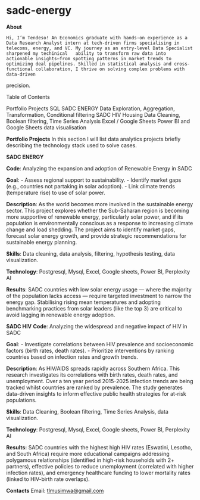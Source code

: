 # sadc-energy
**About**
    
    Hi, I’m Tendeso! An Economics graduate with hands-on experience as a Data Research Analyst intern at tech-driven firms specialising in telecoms, energy, and VC. My journey as an entry-level Data Specialist sharpened my techinical   ability to transform raw data into actionable insights—from spotting patterns in market trends to optimizing deal pipelines. Skilled in statistical analysis and cross-functional collaboration, I thrive on solving complex problems with data-driven
precision.

Table of Contents

Portfolio Projects
SQL
  SADC ENERGY Data Exploration, Aggregation, Transformation,  Conditional filtering 
  SADC HIV Housing Data Cleaning, Boolean filtering, Time Series Analysis
Excel / Google Sheets
Power BI and Google Sheets data visualisation


**Portfolio Projects**
  In this section I will list data analytics projects briefly describing the technology stack used to     solve cases.

**SADC ENERGY**

**Code**: Analyzing the expansion and adoption of Renewable Energy in SADC

**Goal**: - Assess regional support to sustainability.
        - Identify market gaps (e.g., countries not partaking in solar adoption).
        - Link climate trends (temperature rise) to use of solar power.

**Description**: As the world becomes more involved in the sustainable energy sector. This project explores whether the Sub-Saharan region is becoming more supportive of renewable energy, particularly solar power, and if its population is environmentally conscious as a response to increasing climate change and load shedding. The project aims to identify market gaps, forecast solar energy growth, and provide strategic recommendations for sustainable energy planning.

**Skills**:  Data cleaning, data analysis, filtering, hypothesis testing, data visualization.

**Technology**: Postgresql, Mysql, Excel, Google sheets, Power BI, Perplexity AI

**Results**: SADC countries with low solar energy usage — where the majority of the population lacks access — require targeted investment to narrow the energy gap. Stabilising rising mean temperatures and adopting benchmarking practices from solar leaders (like the top 3) are critical to avoid lagging in renewable energy adoption.

**SADC HIV**
**Code**:   Analyzing the widespread and negative impact of HIV in SADC

**Goal**:    - Investigate correlations between HIV prevalence and socioeconomic factors (birth rates, death rates).
              - Prioritize interventions by ranking countries based on infection rates and growth trends.

**Description**: As HIV/AIDS spreads rapidly across Southern Africa. This research investigates its correlations with birth rates, death rates, and unemployment. Over a ten year period 2015-2025  infection trends are being tracked whilst countries are ranked by prevalence. The study generates data-driven insights to inform effective public health strategies for at-risk populations. 


**Skills**: Data Cleaning, Boolean filtering, Time Series Analysis, data visualization.

**Technology**: Postgresql, Mysql, Excel, Google sheets, Power BI, Perplexity AI

**Results:** SADC countries with the highest high HIV rates (Eswatini, Lesotho, and South Africa) require more educational campaigns addressing polygamous relationships (identified in high-risk households with 2+ partners), effective policies to reduce unemployment (correlated with higher infection rates), and emergency healthcare funding to lower mortality rates (linked to HIV-birth rate overlaps).

**Contacts**
  Email: tlmusimwa@gmail.com
